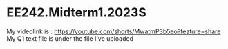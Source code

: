 # EE242.Midterm1.2023S
My videolink is : https://youtube.com/shorts/MwatmP3b5eo?feature=share
My Q1 text file is under the file I've uploaded
